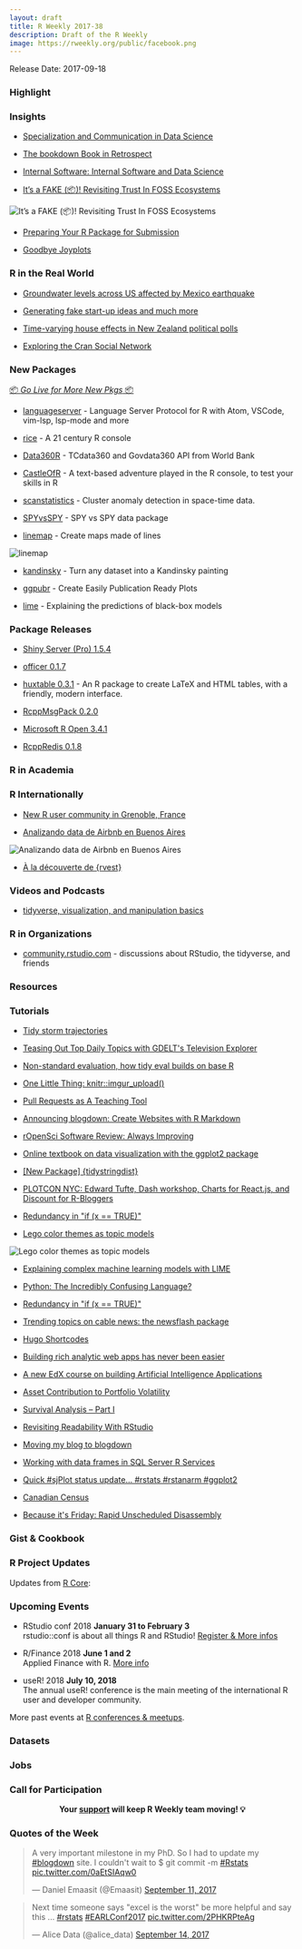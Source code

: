 ```yaml
---
layout: draft
title: R Weekly 2017-38
description: Draft of the R Weekly
image: https://rweekly.org/public/facebook.png
---
```


Release Date: 2017-09-18

###  Highlight



### Insights

+ [Specialization and Communication in Data Science](https://simplystatistics.org/2017/09/11/specialization-and-communication-in-data-science/)

+ [The bookdown Book in Retrospect](https://yihui.name/en/2017/09/the-bookdown-book-in-retrospect/)

+ [Internal Software: Internal Software and Data Science](http://multithreaded.stitchfix.com/blog/2017/09/15/internal-software-and-data-science/)

+ [It’s a FAKE (📦)! Revisiting Trust In FOSS Ecosystems](https://rud.is/b/2017/09/15/its-a-fake-%F0%9F%93%A6-revisiting-trust-in-foss-ecosystems/)

![It’s a FAKE (📦)! Revisiting Trust In FOSS Ecosystems](https://i0.wp.com/rud.is/b/wp-content/uploads/2017/09/download_counts_per_day-1.png?ssl=1)

+ [Preparing Your R Package for Submission](http://johnmuschelli.com/neuroc/getting_ready_for_submission/index.html)

+ [Goodbye Joyplots](http://serialmentor.com/blog/2017/9/15/goodbye-joyplots)

###  R in the Real World

+ [Groundwater levels across US affected by Mexico earthquake](https://owi.usgs.gov/blog/earthquake/)

+ [Generating fake start-up ideas and much more](http://asbcllc.com/blog/2017/september/juice_err_ohhh/index.html)

+ [Time-varying house effects in New Zealand political polls](http://ellisp.github.io/blog/2017/09/16/time-varying-house-effects)

+ [Exploring the Cran Social Network](http://www.pieceofk.fr/?p=431)

###  New Packages

<p class="added-hostname"><a href="https://rweekly.org/live" target="_blank" class="externalLink">📦 <i>Go Live for More New Pkgs</i> 📦</a></p>

+ [languageserver](https://github.com/REditorSupport/languageserver) - Language Server Protocol for R with Atom, VSCode, vim-lsp, lsp-mode and more

+ [rice](https://github.com/randy3k/rice) - A 21 century R console

+ [Data360R](https://blogs.worldbank.org/opendata/introducing-data360r-data-power-r) - TCdata360 and Govdata360 API from World Bank

+ [CastleOfR](https://github.com/gsimchoni/CastleOfR) - A text-based adventure played in the R console, to test your skills in R

+ [scanstatistics](https://github.com/BenjaK/scanstatistics) - Cluster anomaly detection in space-time data.

+ [SPYvsSPY](https://github.com/shabbychef/SPYvsSPY) - SPY vs SPY data package

+ [linemap](https://github.com/rCarto/linemap) - Create maps made of lines

![linemap](https://raw.githubusercontent.com/rCarto/linemap/8ceb7360fefdae2b859780095addfebb1ad11b4e/img/mordor.png)

+ [kandinsky](https://github.com/gsimchoni/kandinsky) - Turn any dataset into a Kandinsky painting

+ [ggpubr](http://www.sthda.com/english/wiki/ggpubr-create-easily-publication-ready-plots) - Create Easily Publication Ready Plots

+ [lime](http://www.data-imaginist.com/2017/Announcing-lime/) - Explaining the predictions of black-box models

### Package Releases

+ [Shiny Server (Pro) 1.5.4](https://blog.rstudio.com/2017/09/12/shiny-server-pro-1-5-4/)

+ [officer 0.1.7](https://cran.r-project.org/web/packages/officer/index.html)

+ [huxtable 0.3.1](https://github.com/hughjonesd/huxtable) - An R package to create LaTeX and HTML tables, with a friendly, modern interface.

+ [RcppMsgPack 0.2.0](http://dirk.eddelbuettel.com/blog/2017/09/13#rcppmsgpack_0.2.0)

+ [Microsoft R Open 3.4.1](http://blog.revolutionanalytics.com/2017/09/mro-341-now-available.html)

+ [RcppRedis 0.1.8](http://dirk.eddelbuettel.com/blog/2017/09/13#rcppredis_0.1.8)

###  R in Academia




###  R Internationally

+ [New R user community in Grenoble, France](https://statisfaction.wordpress.com/2017/09/13/new-r-user-community-in-grenoble-france/)

+ [Analizando data de Airbnb en Buenos Aires](https://bitsandbricks.github.io/post/analizando-data-de-airbnb-en-buenos-aires/)

![Analizando data de Airbnb en Buenos Aires](https://bitsandbricks.github.io/post/img/reporte_inmobiliario.png)

+ [À la découverte de {rvest}](https://thinkr.fr/rvest/)

###  Videos and Podcasts

+ [tidyverse, visualization, and manipulation basics](https://www.rstudio.com/resources/webinars/tidyverse-visualization-and-manipulation-basics/)


###  R in Organizations

+ [community.rstudio.com](https://blog.rstudio.com/2017/09/14/rstudio-community/) - discussions about RStudio, the tidyverse, and friends


###  Resources






###  Tutorials

+ [Tidy storm trajectories](http://r-spatial.org/r/2017/08/28/nest.html)

+ [Teasing Out Top Daily Topics with GDELT's Television Explorer](https://rud.is/b/2017/09/09/teasing-out-top-daily-topics-with-gdelts-television-explorer/)

+ [Non-standard evaluation, how tidy eval builds on base R](https://edwinth.github.io/blog/nse/)

+ [One Little Thing: knitr::imgur_upload()](https://yihui.name/en/2017/09/knitr-imgur-upload/)

+ [Pull Requests as A Teaching Tool](https://yihui.name/en/2017/09/pull-requests-as-a-teaching-tool/)

+ [Announcing blogdown: Create Websites with R Markdown](https://blog.rstudio.com/2017/09/11/announcing-blogdown/)

+ [rOpenSci Software Review: Always Improving](http://ropensci.org/blog/blog/2017/09/11/software-review-update)

+ [Online textbook on data visualization with the ggplot2 package](http://blog.revolutionanalytics.com/2017/09/data-visualization-for-social-science.html)

+ [[New Package] {tidystringdist}](http://colinfay.me/tidystringdist/)

+ [PLOTCON NYC: Edward Tufte, Dash workshop, Charts for React.js, and Discount for R-Bloggers](http://moderndata.plot.ly/plotcon-nyc-edward-tufte-keynote-dash-workshop-data-viz-for-react-and-discount-for-r-bloggers/)

+ [Redundancy in "if (x == TRUE)"](https://yihui.name/en/2017/09/redundancy-in-if-x-true/)

+ [Lego color themes as topic models](http://nateaff.com/2017/09/11/lego-topic-models/)

![Lego color themes as topic models](http://d33wubrfki0l68.cloudfront.net/9ec30fb3ccb384c75487efdb10a5a81fdb8c47ec/59d2c/img/plot-relative-1.png)

+ [Explaining complex machine learning models with LIME](https://datascienceplus.com/explaining-complex-machine-learning-models-with-lime/)

+ [Python: The Incredibly Confusing Language?](https://yihui.name/en/2017/09/python-the-incredibly-confusing-language/)

+ [Redundancy in "if (x == TRUE)"](https://yihui.name/en/2017/09/redundancy-in-if-x-true/)

+ [Trending topics on cable news: the newsflash package](http://blog.revolutionanalytics.com/2017/09/newsflash.html)

+ [Hugo Shortcodes](https://www.mytinyshinys.com/2017/09/12/hugo-shortcodes)

+ [Building rich analytic web apps has never been easier](http://moderndata.plot.ly/dash-shiny-and-plotly-js-master-classes-in-nyc-november-16-17/)

+ [A new EdX course on building Artificial Intelligence Applications](http://blog.revolutionanalytics.com/2017/09/a-new-edx-course-on-building-artificial-intelligence-applications.html)

+ [Asset Contribution to Portfolio Volatility](https://rviews.rstudio.com/2017/09/13/asset-contribution-to-portfolio-volatility/)

+ [Survival Analysis – Part I](https://datascienceplus.com/survival-analysis-part-i/)

+ [Revisiting Readability With RStudio](https://rud.is/b/2017/09/13/revisiting-readability-with-rstudio/)

+ [Moving my blog to blogdown](https://shirinG.github.io/blogdown/2017/09/14/moving-my-blog-to-blogdown)

+ [Working with data frames in SQL Server R Services](http://blog.revolutionanalytics.com/2017/09/r-services-working-with-data-frames.html)

+ [Quick #sjPlot status update… #rstats #rstanarm #ggplot2](https://strengejacke.wordpress.com/2017/09/15/quick-sjplot-status-update-rstats-rstanarm-ggplot2/)

+ [Canadian Census](https://www.mytinyshinys.com/2017/09/13/canadian-census)

+ [Because it's Friday: Rapid Unscheduled Disassembly](http://blog.revolutionanalytics.com/2017/09/because-its-friday-spacex.html)

### Gist & Cookbook


<!--<div class="post-more-begin"></div><div class="post-more-end"></div>-->


###  R Project Updates

Updates from [R Core](http://developer.r-project.org/blosxom.cgi/R-devel/NEWS):



###  Upcoming Events

+ RStudio conf 2018 **January 31 to February 3** <br />
rstudio::conf is about all things R and RStudio! [Register & More infos](https://www.rstudio.com/conference/)

+ R/Finance 2018 **June 1 and 2** <br />
Applied Finance with R. [More info](http://www.rinfinance.com)

+ useR! 2018 **July 10, 2018** <br />
The annual useR! conference is the main meeting of the international R user and developer community.

More past events at [R conferences & meetups](https://conf.rweekly.org).

### Datasets



### Jobs



###  Call for Participation


<p class="hide-support added-hostname support-rweekly" style="text-align: center;font-weight: bold;">Your <a class="non-visited externalLink" href="https://www.patreon.com/rweekly" onclick="pas(this)">support</a> will keep R Weekly team moving! 💡</p>


###  Quotes of the Week

<blockquote class="twitter-tweet" data-lang="en"><p lang="en" dir="ltr">A very important milestone in my PhD. So I had to update my <a href="https://twitter.com/hashtag/blogdown?src=hash">#blogdown</a> site. I couldn&#39;t wait to $ git commit -m <a href="https://twitter.com/hashtag/Rstats?src=hash">#Rstats</a> <a href="https://t.co/0aEtSIAqw0">pic.twitter.com/0aEtSIAqw0</a></p>&mdash; Daniel Emaasit (@Emaasit) <a href="https://twitter.com/Emaasit/status/907350626715148288">September 11, 2017</a></blockquote>

<blockquote class="twitter-tweet" data-lang="en"><p lang="en" dir="ltr">Next time someone says &quot;excel is the worst&quot; be more helpful and say this ... <a href="https://twitter.com/hashtag/rstats?src=hash">#rstats</a> <a href="https://twitter.com/hashtag/EARLConf2017?src=hash">#EARLConf2017</a> <a href="https://t.co/2PHKRPteAg">pic.twitter.com/2PHKRPteAg</a></p>&mdash; Alice Data (@alice_data) <a href="https://twitter.com/alice_data/status/908249895559159809">September 14, 2017</a></blockquote>

